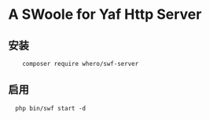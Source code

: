 # A SWoole for Yaf Http Server

## 安装
```
    composer require whero/swf-server
```
## 启用
```
  php bin/swf start -d
```